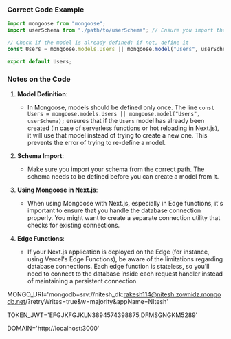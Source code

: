 ### Correct Code Example

```javascript
import mongoose from "mongoose";
import userSchema from "./path/to/userSchema"; // Ensure you import the user schema correctly

// Check if the model is already defined; if not, define it
const Users = mongoose.models.Users || mongoose.model("Users", userSchema);

export default Users;
```

### Notes on the Code

1. **Model Definition**:

   - In Mongoose, models should be defined only once. The line `const Users = mongoose.models.Users || mongoose.model("Users", userSchema);` ensures that if the `Users` model has already been created (in case of serverless functions or hot reloading in Next.js), it will use that model instead of trying to create a new one. This prevents the error of trying to re-define a model.

2. **Schema Import**:

   - Make sure you import your schema from the correct path. The schema needs to be defined before you can create a model from it.

3. **Using Mongoose in Next.js**:

   - When using Mongoose with Next.js, especially in Edge functions, it's important to ensure that you handle the database connection properly. You might want to create a separate connection utility that checks for existing connections.

4. **Edge Functions**:
   - If your Next.js application is deployed on the Edge (for instance, using Vercel's Edge Functions), be aware of the limitations regarding database connections. Each edge function is stateless, so you'll need to connect to the database inside each request handler instead of maintaining a persistent connection.

MONGO_URI='mongodb+srv://nitesh_dk:rakesh114@nitesh.zownidz.mongodb.net/?retryWrites=true&w=majority&appName=NItesh'

TOKEN_JWT='EFGJKFGJKLN3894574398875,DFMSGNGKM5289'

DOMAIN='http://localhost:3000'

 